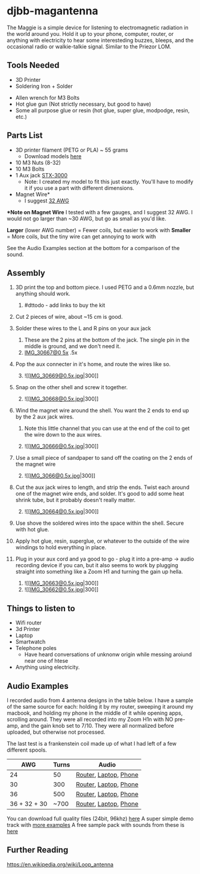 # djbb-magantenna
The Maggie is a simple device for listening to electromagnetic radiation in the world around you. Hold it up to your phone, computer, router, or anything with electricity to hear some interesteding buzzes, bleeps, and the occasional radio or walkie-talkie signal. Similar to the Priezor LOM.

## Tools Needed
- 3D Printer
- Soldering Iron + Solder
* Allen wrench for M3 Bolts
* Hot glue gun (Not strictly necessary, but good to have)
* Some all purpose glue or resin (hot glue, super glue, modpodge, resin, etc.)

## Parts List
* 3D printer filament (PETG or PLA) ~ 55 grams
	* Download models [here](https://www.printables.com/model/188988-djbb-maggie-passive-magloop-antenna-for-sound-desi)
* 10 M3 Nuts (8-32)
* 10 M3 Bolts
* 1 Aux jack [STX-3000](https://www.digikey.com/en/products/detail/kycon-inc/STX-3000/9975995)
	* Note: I created my model to fit this just exactly. You'll have to modify it if you use a part with different dimensions.
* Magnet Wire*
	* I suggest [32 AWG](https://www.amazon.com/dp/B07J9PM312?psc=1&ref=ppx_yo2ov_dt_b_product_details)


**\*Note on Magnet Wire**
I tested with a few gauges, and I suggest 32 AWG. I would not go larger than ~30 AWG, but go as small as you'd like.

**Larger** (lower AWG number) = Fewer coils, but easier to work with
**Smaller** = More coils, but the tiny wire can get annoying to work with

See the Audio Examples section at the bottom for a comparison of the sound.

## Assembly
1. 3D print the top and bottom piece. I used PETG and a 0.6mm nozzle, but anything should work. 
	1. #dttodo - add links to buy the kit
2. Cut 2 pieces of wire, about ~15 cm is good. 
3. Solder these wires to the L and R pins on your aux jack
	1. These are the 2 pins at the bottom of the jack. The single pin in the middle is ground, and we don't need it.
	2. [IMG_30667@0 5x](https://user-images.githubusercontent.com/47721204/167274122-dc783fa4-09a3-498e-87e6-2adce316a21b.jpg)
.5x

4. Pop the aux connecter in it's home, and route the wires like so. 

	3. ![[IMG_30669@0.5x.jpg|300]]


6. Snap on the other shell and screw it together.
	
	2. ![[IMG_30668@0.5x.jpg|300]]


8. Wind the magnet wire around the shell. You want the 2 ends to end up by the 2 aux jack wires.
	1. Note this little channel that you can use at the end of the coil to get the wire down to the aux wires. 
	
	3. ![[IMG_30666@0.5x.jpg|300]]


8. Use a small piece of sandpaper to sand off the coating on the 2 ends of the magnet wire
	
	2. ![[IMG_3066@0.5x.jpg|300]]


10. Cut the aux jack wires to length, and strip the ends. Twist each around one of the magnet wire ends, and solder. It's good to add some heat shrink tube, but it probably doesn't really matter.
	
	2. ![[IMG_30664@0.5x.jpg|300]]


12. Use shove the soldered wires into the space within the shell. Secure with hot glue.
13. Apply hot glue, resin, superglue, or whatever to the outside of the wire windings to hold everything in place.
14. Plug in your aux cord and ya good to go - plug it into a pre-amp -> audio recording device if you can, but it also seems to work by plugging straight into something like a Zoom H1 and turning the gain up hella.

	1. ![[IMG_30663@0.5x.jpg|300]]
	2. ![[IMG_30662@0.5x.jpg|300]]


## Things to listen to
- Wifi router
- 3d Printer
- Laptop 
- Smartwatch
- Telephone poles
	- Have heard conversations of unknonw origin while messing aroiund near one of htese
- Anything using electricity. 

## Audio Examples
I recorded audio from 4 antenna designs in the table below. I have a sample of the same source for each: holding it by my router, sweeping it around my macbook, and holding my phone in the middle of it while opening apps, scrolling around. They were all recorded into my Zoom H1n with NO pre-amp, and the gain knob set to 7/10. They were all normalized before uploaded, but otherwise not processed.

The last test is a frankenstein coil made up of what I had left of a few different spools.

| AWG   | Turns | Audio                                                                                                                                                                                                                                                                                                                                                                                                                                                                                                                                                                                        |
| ----- | ----- | ----------------------------------------------------------------------------------------------------------------------------------------------------------------------------------------------------------------------------------------------------------------------------------------------------------------------------------------------------------------------------------------------------------------------------------------------------------------------------------------------------------------------------------------------------------------------------------------------- |
| 24    | 50   | [Router](https://soundcloud.com/tbl_records/24-awg-50-turn-router?in=tbl_records/sets/djbb-maggie-antenna-audio-examples&utm_source=clipboard&utm_medium=text&utm_campaign=social_sharing), [Laptop](https://soundcloud.com/tbl_records/24-awg-50-turn-router-laptop?in=tbl_records/sets/djbb-maggie-antenna-audio-examples&utm_source=clipboard&utm_medium=text&utm_campaign=social_sharing), [Phone](https://soundcloud.com/tbl_records/24-awg-50-turn-router-iphone?in=tbl_records/sets/djbb-maggie-antenna-audio-examples&utm_source=clipboard&utm_medium=text&utm_campaign=social_sharing) |
| 30    | 300   | [Router](https://soundcloud.com/tbl_records/30-awg-300-turn-router?in=tbl_records/sets/djbb-maggie-antenna-audio-examples&utm_source=clipboard&utm_medium=text&utm_campaign=social_sharing), [Laptop](https://soundcloud.com/tbl_records/30-awg-300-turn-laptop?in=tbl_records/sets/djbb-maggie-antenna-audio-examples&utm_source=clipboard&utm_medium=text&utm_campaign=social_sharing), [Phone](https://soundcloud.com/tbl_records/30-awg-300-turn-iphone?in=tbl_records/sets/djbb-maggie-antenna-audio-examples&utm_source=clipboard&utm_medium=text&utm_campaign=social_sharing)                                                                                                                                                                                                                                                                                                                                                                                                                                                                                                                         |
| 36    | 500    | [Router](https://soundcloud.com/tbl_records/36-awg-500-turn-router?in=tbl_records/sets/djbb-maggie-antenna-audio-examples&utm_source=clipboard&utm_medium=text&utm_campaign=social_sharing), [Laptop](https://soundcloud.com/tbl_records/36-awg-500-turn-laptop?in=tbl_records/sets/djbb-maggie-antenna-audio-examples&utm_source=clipboard&utm_medium=text&utm_campaign=social_sharing), [Phone](https://soundcloud.com/tbl_records/36-awg-500-turn-iphone?in=tbl_records/sets/djbb-maggie-antenna-audio-examples&utm_source=clipboard&utm_medium=text&utm_campaign=social_sharing)                                                                                                                                                                                                                                                                                                                                                                                                                                                                                                                        |
| 36 + 32 + 30 | ~700  | [Router](https://soundcloud.com/tbl_records/36-32-30-awg-700-turn-router?in=tbl_records/sets/djbb-maggie-antenna-audio-examples&utm_source=clipboard&utm_medium=text&utm_campaign=social_sharing), [Laptop](https://soundcloud.com/tbl_records/36-32-30-awg-700-turn-laptop?in=tbl_records/sets/djbb-maggie-antenna-audio-examples&utm_source=clipboard&utm_medium=text&utm_campaign=social_sharing), [Phone](https://soundcloud.com/tbl_records/36-awg-500-turn-iphone?in=tbl_records/sets/djbb-maggie-antenna-audio-examples&utm_source=clipboard&utm_medium=text&utm_campaign=social_sharing)                                                                                                                                                                                                                                                                                                                                                                                                                                                                                                                          |

You can download full quality files (24bit, 96khz) [here](https://drive.google.com/drive/folders/1w1TxuPjWD8JwOcv8hpStXqV5O0cpeXMa?usp=sharing)
A super simple demo track with [more examples](https://soundcloud.com/tbl_records/djbb-emag-sample-pack)
A free sample pack with sounds from these is [here](https://www.djbajablast.com/sample-pack/emagsfx1)

## Further Reading

https://en.wikipedia.org/wiki/Loop_antenna
